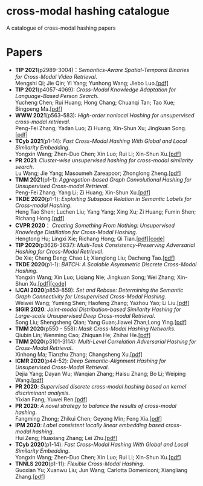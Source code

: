 # cross-modal hashing catalogue
A catalogue of cross-modal hashing papers
# Papers
  * **TIP 2021**(p2989-3004)：*Semantics-Aware Spatial-Temporal Binaries for Cross-Modal Video Retrieval*.<br>Mengshi Qi; Jie Qin; Yi Yang; Yunhong Wang; Jiebo Luo.[[pdf]](https://ieeexplore.ieee.org/abstract/document/9351755)
  * **TIP 2021**(p4057-4069): *Cross-Modal Knowledge Adaptation for Language-Based Person Search*.<br>Yucheng Chen; Rui Huang; Hong Chang; Chuanqi Tan; Tao Xue; Bingpeng Ma.[[pdf]](https://ieeexplore.ieee.org/abstract/document/9392249)
  * **WWW 2021**(p563–583): *High-order nonlocal Hashing for unsupervised cross-modal retrieval*.<br>Peng-Fei Zhang; Yadan Luo; Zi Huang; Xin-Shun Xu; Jingkuan Song.[[pdf]](https://link.springer.com/article/10.1007/s11280-020-00859-y)
  * **TCyb 2021**(p1-14): *Fast Cross-Modal Hashing With Global and Local Similarity Embedding*.<br>Yongxin Wang; Zhen-Duo Chen; Xin Luo; Rui Li; Xin-Shun Xu.[[pdf]](https://ieeexplore.ieee.org/abstract/document/9382960)
  * **PR 2021**: *Cluster-wise unsupervised hashing for cross-modal similarity search*.<br>Lu Wang; Jie Yang; Masoumeh Zareapoor; Zhonglong Zheng.[[pdf]](https://www.sciencedirect.com/science/article/abs/pii/S0031320320305355)
  * **TMM 2021**(p1-1): *Aggregation-based Graph Convolutional Hashing for Unsupervised Cross-modal Retrieval*.<br>Peng-Fei Zhang; Yang Li; Zi Huang; Xin-Shun Xu.[[pdf]](https://ieeexplore.ieee.org/abstract/document/9335490)
  * **TKDE 2020**(p1-1): *Exploiting Subspace Relation in Semantic Labels for Cross-modal Hashing*.<br>Heng Tao Shen; Luchen Liu; Yang Yang; Xing Xu; Zi Huang; Fumin Shen; Richang Hong.[[pdf]](https://ieeexplore.ieee.org/abstract/document/8974240) 
  * **CVPR 2020**： *Creating Something From Nothing: Unsupervised Knowledge Distillation for Cross-Modal Hashing*.<br>Hengtong Hu; Lingxi Xie; Richang Hong; Qi Tian.[[pdf]](https://ieeexplore.ieee.org/document/9156328)[[code]](https://github.com/huhengtong/UKD_CVPR2020)
  * **TIP 2020**(p3626-3637): *Multi-Task Consistency-Preserving Adversarial Hashing for Cross-Modal Retrieval*.<br>De Xie; Cheng Deng; Chao Li; Xianglong Liu; Dacheng Tao.[[pdf]](https://ieeexplore.ieee.org/abstract/document/8954946)
  * **TKDE 2020**(p1-1): *BATCH: A Scalable Asymmetric Discrete Cross-Modal Hashing*.<br>Yongxin Wang; Xin Luo; Liqiang Nie; Jingkuan Song; Wei Zhang; Xin-Shun Xu.[[pdf]](https://ieeexplore.ieee.org/abstract/document/9001235)[[code]](https://github.com/yxinwang/BATCH-TKDE2020)
  * **IJCAI 2020**(p853-859): *Set and Rebase: Determining the Semantic Graph Connectivity for Unsupervised Cross-Modal Hashing*.<br>Weiwei Wang; Yuming Shen; Haofeng Zhang; Yazhou Yao; Li Liu.[[pdf]](https://www.ijcai.org/proceedings/2020/119)
  * **SIGIR 2020**: *Joint-modal Distribution-based Similarity Hashing for Large-scale Unsupervised Deep Cross-modal Retrieval*.<br>Song Liu; Shengsheng Qian; Yang Guan;Jiawei Zhan;Long Ying.[[pdf]](https://dl.acm.org/doi/abs/10.1145/3397271.3401086)
  * **TMM 2020**(p550 - 558): *Mask Cross-Modal Hashing Networks*.<br>Qiubin Lin; Wenming Cao; Zhiquan He; Zhihai He.[[pdf]](https://ieeexplore.ieee.org/abstract/document/9055057)
  * **TMM 2020**(p3101-3114): *Multi-Level Correlation Adversarial Hashing for Cross-Modal Retrieval*.<br>Xinhong Ma; Tianzhu Zhang; Changsheng Xu.[[pdf]](https://ieeexplore.ieee.org/abstract/document/8970562)
  * **ICMR 2020**(p44-52): *Deep Semantic-Alignment Hashing for Unsupervised Cross-Modal Retrieval*.<br>Dejia Yang; Dayan Wu; Wanqian Zhang; Haisu Zhang; Bo Li; Weiping Wang.[[pdf]](https://dl.acm.org/doi/10.1145/3372278.3390673)  
  * **PR 2020**: *Supervised discrete cross-modal hashing based on kernel discriminant analysis*.<br>Yixian Fang; Yuwei Ren.[[pdf]](https://www.sciencedirect.com/science/article/abs/pii/S0031320319303644)
  * **PR 2020**: *A novel strategy to balance the results of cross-modal hashing*.<br>Fangming Zhong; Zhikui Chen; Geyong Min; Feng Xia.[[pdf]](https://www.sciencedirect.com/science/article/abs/pii/S0031320320303265)
  * **IPM 2020**: *Label consistent locally linear embedding based cross-modal hashing*.<br>Hui Zeng; Huaxiang Zhang; Lei Zhu.[[pdf]](https://www.sciencedirect.com/science/article/abs/pii/S0306457319305357)
  * **TCyb 2020**(p1-14): *Fast Cross-Modal Hashing With Global and Local Similarity Embedding*.<br>Yongxin Wang; Zhen-Duo Chen; Xin Luo; Rui Li; Xin-Shun Xu.[[pdf]](https://ieeexplore.ieee.org/abstract/document/9382960)
  * **TNNLS 2020**(p1-11): *Flexible Cross-Modal Hashing*.<br>Guoxian Yu; Xuanwu Liu; Jun Wang; Carlotta Domeniconi; Xiangliang Zhang.[[pdf]](https://ieeexplore.ieee.org/abstract/document/9223723)
